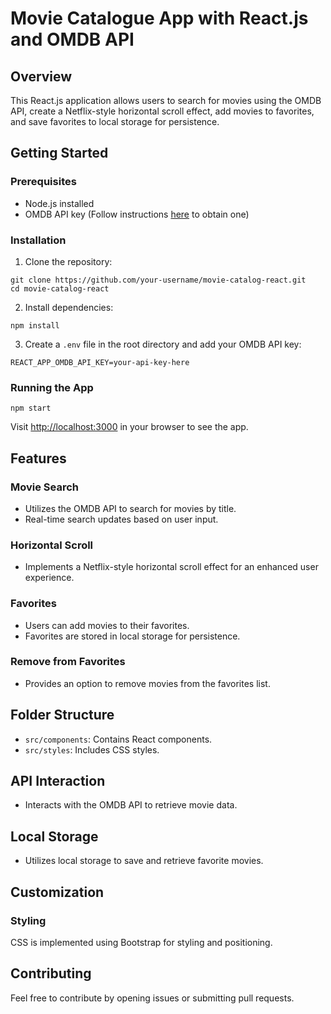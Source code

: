 
<!DOCTYPE html>
<html lang="en">

<head>
    <meta charset="UTF-8">
    <meta name="viewport" content="width=device-width, initial-scale=1.0">
    <title>Movie Catalogue App with React.js and OMDB API</title>
</head>

<body>

 <h1>Movie Catalogue App with React.js and OMDB API</h1>

  <h2>Overview</h2>

   <p>This React.js application allows users to search for movies using the OMDB API, create a Netflix-style horizontal
        scroll effect, add movies to favorites, and save favorites to local storage for persistence.</p>

  <h2>Getting Started</h2>

  <h3>Prerequisites</h3>

  <ul>
        <li>Node.js installed</li>
        <li>OMDB API key (Follow instructions <a href="http://www.omdbapi.com/apikey.aspx">here</a> to obtain one)</li>
    </ul>

  <h3>Installation</h3>
    <ol>
        <li>Clone the repository:</li>
    </ol>

  <pre><code>git clone https://github.com/your-username/movie-catalog-react.git
cd movie-catalog-react
</code></pre>
   <ol start="2">
      <li>Install dependencies:</li>
    </ol>

   <pre><code>npm install
</code></pre>

  <ol start="3">
        <li>Create a <code>.env</code> file in the root directory and add your OMDB API key:</li>
    </ol>

   <pre><code>REACT_APP_OMDB_API_KEY=your-api-key-here
</code></pre>

  <h3>Running the App</h3>

  <pre><code>npm start
</code></pre>

  <p>Visit <a href="http://localhost:3000">http://localhost:3000</a> in your browser to see the app.</p>

  <h2>Features</h2>

  <h3>Movie Search</h3>

  <ul>
        <li>Utilizes the OMDB API to search for movies by title.</li>
        <li>Real-time search updates based on user input.</li>
    </ul>

  <h3>Horizontal Scroll</h3>

  <ul>
        <li>Implements a Netflix-style horizontal scroll effect for an enhanced user experience.</li>
    </ul>

  <h3>Favorites</h3>

  <ul>
        <li>Users can add movies to their favorites.</li>
        <li>Favorites are stored in local storage for persistence.</li>
    </ul>

  <h3>Remove from Favorites</h3>

  <ul>
        <li>Provides an option to remove movies from the favorites list.</li>
    </ul>
    <h2>Folder Structure</h2>

  <ul>
        <li><code>src/components</code>: Contains React components.</li>
        <li><code>src/styles</code>: Includes CSS styles.</li>
    </ul>

   <h2>API Interaction</h2>

   <ul>
      <li>Interacts with the OMDB API to retrieve movie data.</li>
    </ul>

  <h2>Local Storage</h2>

  <ul>
        <li>Utilizes local storage to save and retrieve favorite movies.</li>
    </ul>

  <h2>Customization</h2>

   <h3>Styling</h3>

   <p>CSS is implemented using Bootstrap for styling and positioning.</p>
    <h2>Contributing</h2>
    <p>Feel free to contribute by opening issues or submitting pull requests.</p>
</body>
</html>
